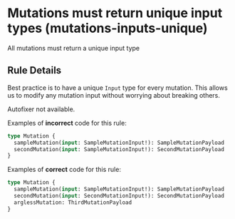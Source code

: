 # Mutations must return unique input types (mutations-inputs-unique)

All mutations must return a unique input type

## Rule Details

Best practice is to have a unique `Input` type for every mutation. This allows us to
modify any mutation input without worrying about breaking others.

Autofixer not available.

Examples of **incorrect** code for this rule:

```graphql
type Mutation {
  sampleMutation(input: SampleMutationInput!): SampleMutationPayload
  secondMutation(input: SampleMutationInput!): SecondMutationPayload
}
```

Examples of **correct** code for this rule:

```graphql
type Mutation {
  sampleMutation(input: SampleMutationInput!): SampleMutationPayload
  secondMutation(input: SecondMutationInput!): SecondMutationPayload
  arglessMutation: ThirdMutationPayload
}
```
